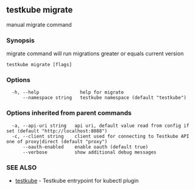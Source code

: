## testkube migrate

manual migrate command

### Synopsis

migrate command will run migrations greater or equals current version

```
testkube migrate [flags]
```

### Options

```
  -h, --help               help for migrate
      --namespace string   testkube namespace (default "testkube")
```

### Options inherited from parent commands

```
  -a, --api-uri string   api uri, default value read from config if set (default "http://localhost:8088")
  -c, --client string    client used for connecting to Testkube API one of proxy|direct (default "proxy")
      --oauth-enabled    enable oauth (default true)
      --verbose          show additional debug messages
```

### SEE ALSO

* [testkube](testkube.md)	 - Testkube entrypoint for kubectl plugin

